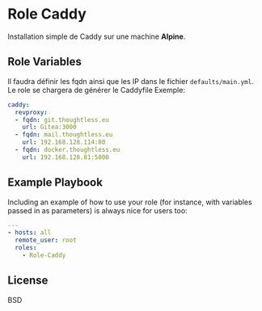 Role Caddy
=========

Installation simple de Caddy sur une machine **Alpine**. 

Role Variables
--------------

Il faudra définir les fqdn ainsi que les IP dans le fichier `defaults/main.yml`. Le role se chargera de générer le Caddyfile
Exemple: 
```yml
caddy:
  revproxy:
  - fqdn: git.thoughtless.eu 
    url: Gitea:3000
  - fqdn: mail.thoughtless.eu
    url: 192.168.128.114:80
  - fqdn: docker.thoughtless.eu
    url: 192.168.128.81:5000
```

Example Playbook
----------------

Including an example of how to use your role (for instance, with variables passed in as parameters) is always nice for users too:
```yml
---
- hosts: all
  remote_user: root
  roles:
    - Role-Caddy
```

License
-------

BSD
